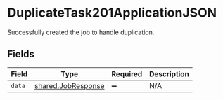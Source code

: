 # DuplicateTask201ApplicationJSON

Successfully created the job to handle duplication.


## Fields

| Field                                                    | Type                                                     | Required                                                 | Description                                              |
| -------------------------------------------------------- | -------------------------------------------------------- | -------------------------------------------------------- | -------------------------------------------------------- |
| `data`                                                   | [shared.JobResponse](../../models/shared/jobresponse.md) | :heavy_minus_sign:                                       | N/A                                                      |